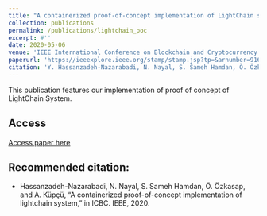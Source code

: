 ```yaml
---
title: "A containerized proof-of-concept implementation of LightChain system"
collection: publications
permalink: /publications/lightchain_poc
excerpt: #''
date: 2020-05-06
venue: 'IEEE International Conference on Blockchain and Cryptocurrency'
paperurl: 'https://ieeexplore.ieee.org/stamp/stamp.jsp?tp=&arnumber=9169463'
citation: 'Y. Hassanzadeh-Nazarabadi, N. Nayal, S. Sameh Hamdan, Ö. Özkasap, and A. Küpçü, “A containerized proof-of-concept implementation of lightchain system,” in ICBC. IEEE, 2020.'
---
```


This publication features our implementation of proof of concept of LightChain System.

## Access

[Access paper here](https://ieeexplore.ieee.org/stamp/stamp.jsp?tp=&arnumber=9169463)

## Recommended citation:

* Hassanzadeh-Nazarabadi, N. Nayal, S. Sameh Hamdan, Ö. Özkasap, and A. Küpçü, “A containerized
proof-of-concept implementation of lightchain system,” in ICBC. IEEE, 2020.
